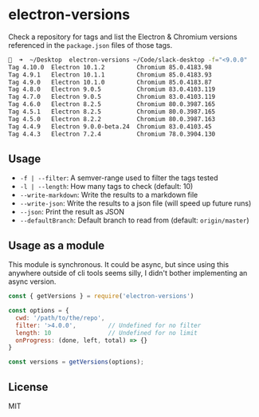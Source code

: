 # electron-versions

Check a repository for tags and list the Electron & Chromium versions referenced in the `package.json` files of those tags.

```sh
🍄  ➜  ~/Desktop  electron-versions ~/Code/slack-desktop -f="<9.0.0"
Tag 4.10.0  Electron 10.1.2         Chromium 85.0.4183.98
Tag 4.9.1   Electron 10.1.1         Chromium 85.0.4183.93
Tag 4.9.0   Electron 10.1.0         Chromium 85.0.4183.87
Tag 4.8.0   Electron 9.0.5          Chromium 83.0.4103.119
Tag 4.7.0   Electron 9.0.5          Chromium 83.0.4103.119
Tag 4.6.0   Electron 8.2.5          Chromium 80.0.3987.165
Tag 4.5.1   Electron 8.2.5          Chromium 80.0.3987.165
Tag 4.5.0   Electron 8.2.2          Chromium 80.0.3987.163
Tag 4.4.9   Electron 9.0.0-beta.24  Chromium 83.0.4103.45
Tag 4.4.3   Electron 7.2.4          Chromium 78.0.3904.130
```

## Usage
 * `-f | --filter`: A semver-range used to filter the tags tested
 * `-l | --length`: How many tags to check (default: 10)
 * `--write-markdown`: Write the results to a markdown file
 * `--write-json`: Write the results to a json file (will speed up future runs)
 * `--json`: Print the result as JSON
 * `--defaultBranch`: Default branch to read from (default: `origin/master`)

## Usage as a module
This module is synchronous. It could be async, but since using this
anywhere outside of cli tools seems silly, I didn't bother implementing
an async version.

```js
const { getVersions } = require('electron-versions')

const options = {
  cwd: '/path/to/the/repo',
  filter: '>4.0.0',         // Undefined for no filter
  length: 10                // Undefined for no limit
  onProgress: (done, left, total) => {}
}

const versions = getVersions(options);
```

## License
MIT
